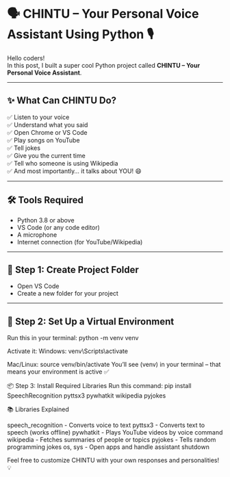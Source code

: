 # 🗣️ CHINTU – Your Personal Voice Assistant Using Python 🎙️

Hello coders!  
In this post, I built a super cool Python project called **CHINTU – Your Personal Voice Assistant**.

---

## ✨ What Can CHINTU Do?

✅ Listen to your voice  
✅ Understand what you said  
✅ Open Chrome or VS Code  
✅ Play songs on YouTube  
✅ Tell jokes  
✅ Give you the current time  
✅ Tell who someone is using Wikipedia  
✅ And most importantly… it talks about YOU! 😄

---

## 🛠️ Tools Required

- Python 3.8 or above  
- VS Code (or any code editor)  
- A microphone  
- Internet connection (for YouTube/Wikipedia)

---

## 🧪 Step 1: Create Project Folder

- Open VS Code  
- Create a new folder for your project

---

## 🔁 Step 2: Set Up a Virtual Environment

Run this in your terminal:
python -m venv venv

Activate it:
Windows:
venv\Scripts\activate

Mac/Linux:
source venv/bin/activate
You’ll see (venv) in your terminal – that means your environment is active ✅

📦 Step 3: Install Required Libraries
Run this command:
pip install SpeechRecognition pyttsx3 pywhatkit wikipedia pyjokes

📚 Libraries Explained

speech_recognition - Converts voice to text
pyttsx3 - Converts text to speech (works offline)
pywhatkit	- Plays YouTube videos by voice command
wikipedia	- Fetches summaries of people or topics
pyjokes	- Tells random programming jokes
os, sys	- Open apps and handle assistant shutdown

Feel free to customize CHINTU with your own responses and personalities! 💡










